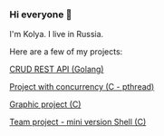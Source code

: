 ### Hi everyone 👋

<!--
**Kolyan4ik99/Kolyan4ik99** is a ✨ _special_ ✨ repository because its `README.md` (this file) appears on your GitHub profile.

Here are some ideas to get you started:

- 🔭 I’m currently working on ...
- 🌱 I’m currently learning ...
- 👯 I’m looking to collaborate on ...
- 🤔 I’m looking for help with ...
- 💬 Ask me about ...
- 📫 How to reach me: ...
- 😄 Pronouns: ...
- ⚡ Fun fact: ...
-->

I'm Kolya. I live in Russia.

Here are a few of my projects:

[CRUD REST API (Golang)](https://github.com/Kolyan4ik99/blog-app)

[Project with concurrency (C - pthread)](https://github.com/Kolyan4ik99/philo)

[Graphic project (C)](https://github.com/Kolyan4ik99/sup3D)

[Team project - mini version Shell (C)](https://github.com/Kolyan4ik99/myHell)


